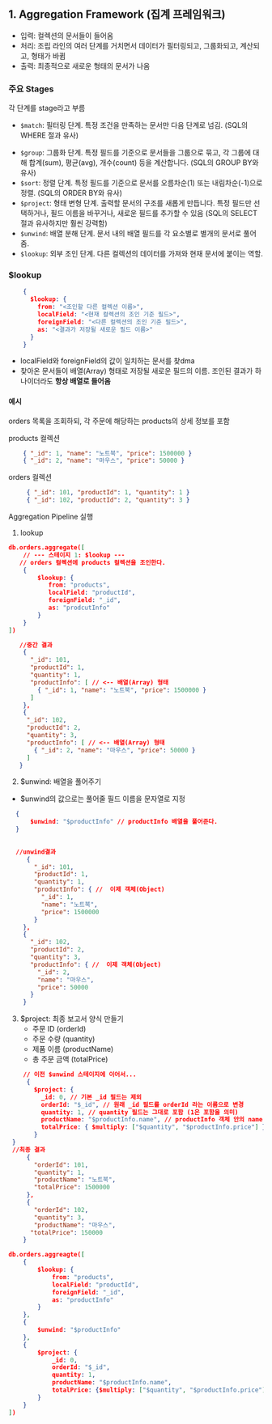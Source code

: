 ## 1.  Aggregation Framework (집계 프레임워크)

   * 입력: 컬렉션의 문서들이 들어옴
   * 처리: 조립 라인의 여러 단계를 거치면서 데이터가 필터링되고, 그룹화되고, 계산되고, 형태가 바뀜
   * 출력: 최종적으로 새로운 형태의 문서가 나옴

### 주요 Stages
각 단계를 stage라고 부름
- `$match`: 필터링 단계. 특정 조건을 만족하는 문서만 다음 단계로 넘김. (SQL의 WHERE 절과 유사)
* `$group`: 그룹화 단계. 특정 필드를 기준으로 문서들을 그룹으로 묶고, 각 그룹에 대해 합계(sum), 평균(avg), 개수(count) 등을 계산합니다. (SQL의 GROUP BY와 유사)
* `$sort`: 정렬 단계. 특정 필드를 기준으로 문서를 오름차순(1) 또는 내림차순(-1)으로 정렬. (SQL의 ORDER BY와 유사)
* `$project`: 형태 변형 단계. 출력할 문서의 구조를 새롭게 만듭니다. 특정 필드만 선택하거나, 필드 이름을 바꾸거나, 새로운 필드를 추가할 수 있음 (SQL의 SELECT 절과 유사하지만 훨씬 강력함)
* `$unwind`: 배열 분해 단계. 문서 내의 배열 필드를 각 요소별로 별개의 문서로 풀어줌.
* `$lookup`: 외부 조인 단계. 다른 컬렉션의 데이터를 가져와 현재 문서에 붙이는 역할.


### $lookup
```json
    {
      $lookup: {
        from: "<조인할 다른 컬렉션 이름>",
        localField: "<현재 컬렉션의 조인 기준 필드>",
        foreignField: "<다른 컬렉션의 조인 기준 필드>",
        as: "<결과가 저장될 새로운 필드 이름>"
      }
    }
```
- localField와 foreignField의 값이 일치하는 문서를 찾dma
- 찾아온 문서들이 배열(Array) 형태로 저장될 새로운 필드의 이름. 조인된 결과가 하나이더라도 **항상 배열로 들어옴**

#### 예시
 orders 목록을 조회하되, 각 주문에 해당하는 products의 상세 정보를 포함
 
products 컬렉션
```json
    { "_id": 1, "name": "노트북", "price": 1500000 }
    { "_id": 2, "name": "마우스", "price": 50000 }
```

orders 컬렉션
```json
     { "_id": 101, "productId": 1, "quantity": 1 }
     { "_id": 102, "productId": 2, "quantity": 3 }
```

 Aggregation Pipeline 실행 
 1. lookup
 ```json
 db.orders.aggregate([
	 // --- 스테이지 1: $lookup ---
    // orders 컬렉션에 products 컬렉션을 조인한다.
	 {
		 $lookup: {
			from: "products",
			localField: "productId",
			foreignField: "_id",
			as: "prodcutInfo"
		 }
	 }
 ])
 
    //중간 결과
     {
       "_id": 101,
       "productId": 1,
       "quantity": 1,
       "productInfo": [ // <-- 배열(Array) 형태
         { "_id": 1, "name": "노트북", "price": 1500000 }
       ]
     },
     {
      "_id": 102,
      "productId": 2,
      "quantity": 3,
      "productInfo": [ // <-- 배열(Array) 형태
        { "_id": 2, "name": "마우스", "price": 50000 }
      ]
    }
 ```
 2.  $unwind: 배열을 풀어주기
 -  $unwind의 값으로는 풀어줄 필드 이름을 문자열로 지정
```json
  {
      $unwind: "$productInfo" // productInfo 배열을 풀어준다.
  }
  
  
  //unwind결과
     {
       "_id": 101,
       "productId": 1,
       "quantity": 1,
       "productInfo": { //  이제 객체(Object)
         "_id": 1,
         "name": "노트북",
         "price": 1500000
       }
    },
    {
      "_id": 102,
      "productId": 2,
      "quantity": 3,
      "productInfo": { //  이제 객체(Object)
        "_id": 2,
        "name": "마우스",
        "price": 50000
      }
    }
```
3. $project: 최종 보고서 양식 만들기
   * 주문 ID (orderId)
   * 주문 수량 (quantity)
   * 제품 이름 (productName)
   * 총 주문 금액 (totalPrice)
```json
    // 이전 $unwind 스테이지에 이어서...
     {
       $project: {
         _id: 0, // 기본 _id 필드는 제외
         orderId: "$_id", // 원래 _id 필드를 orderId 라는 이름으로 변경
         quantity: 1, // quantity 필드는 그대로 포함 (1은 포함을 의미)
         productName: "$productInfo.name", // productInfo 객체 안의 name 필드를 productName으로 지정
         totalPrice: { $multiply: ["$quantity", "$productInfo.price"] } // 수량 * 단가를 계산하여 totalPrice 필드 생성
       }
 }
 //최종 결과
     {
       "orderId": 101,
       "quantity": 1,
       "productName": "노트북",
       "totalPrice": 1500000
     },
     {
       "orderId": 102,
       "quantity": 3,
       "productName": "마우스",
      "totalPrice": 150000
    }
```

```json
db.orders.aggreagte([
	{
		$lookup: {
			from: "products",
			localField: "productId",
			foreignField: "_id",
			as: "productInfo"
		}
	},
	{
		$unwind: "$productInfo"
	},
	{
		$project: {
			_id: 0,
			orderId: "$_id",
			quantity: 1,
			productName: "$productInfo.name",
			totalPrice: {$multiply: ["$quantity", "$productInfo.price"]}
		}
	}
])
```